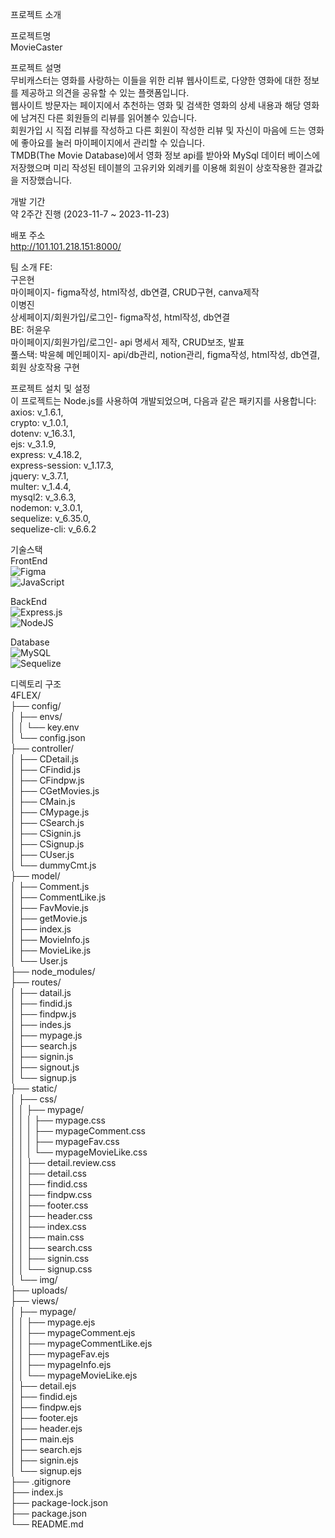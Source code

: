 프로젝트 소개

프로젝트명  
MovieCaster

프로젝트 설명  
무비캐스터는 영화를 사랑하는 이들을 위한 리뷰 웹사이트로, 다양한 영화에 대한 정보를 제공하고 의견을 공유할 수 있는 플랫폼입니다.  
웹사이트 방문자는 페이지에서 추천하는 영화 및 검색한 영화의 상세 내용과 해당 영화에 남겨진 다른 회원들의 리뷰를 읽어볼수 있습니다.  
회원가입 시 직접 리뷰를 작성하고 다른 회원이 작성한 리뷰 및 자신이 마음에 드는 영화에 좋아요를 눌러 마이페이지에서 관리할 수 있습니다.  
TMDB(The Movie Database)에서 영화 정보 api를 받아와 MySql 데이터 베이스에 저장했으며 미리 작성된 테이블의 고유키와 외례키를 이용해 회원이 상호작용한 결과값을 저장했습니다.

개발 기간  
약 2주간 진행 (2023-11-7 ~ 2023-11-23)

배포 주소  
http://101.101.218.151:8000/

팀 소개
FE:  
구은현  
마이페이지- figma작성, html작성, db연결, CRUD구현, canva제작  
이병진  
상세페이지/회원가입/로그인- figma작성, html작성, db연결  
BE: 허윤우  
마이페이지/회원가입/로그인- api 명세서 제작, CRUD보조, 발표  
풀스택: 박윤혜
메인페이지- api/db관리, notion관리, figma작성, html작성, db연결, 회원 상호작용 구현

프로젝트 설치 및 설정  
이 프로젝트는 Node.js를 사용하여 개발되었으며, 다음과 같은 패키지를 사용합니다:  
axios: v_1.6.1,  
crypto: v_1.0.1,  
dotenv: v_16.3.1,  
ejs: v_3.1.9,  
express: v_4.18.2,  
express-session: v_1.17.3,  
jquery: v_3.7.1,  
multer: v_1.4.4,  
mysql2: v_3.6.3,  
nodemon: v_3.0.1,  
sequelize: v_6.35.0,  
sequelize-cli: v_6.6.2

기술스택  
FrontEnd  
![Figma](https://img.shields.io/badge/figma-%23F24E1E.svg?style=for-the-badge&logo=figma&logoColor=white)  
![JavaScript](https://img.shields.io/badge/javascript-%23323330.svg?style=for-the-badge&logo=javascript&logoColor=%23F7DF1E)

BackEnd  
![Express.js](https://img.shields.io/badge/express.js-%23404d59.svg?style=for-the-badge&logo=express&logoColor=%2361DAFB)  
![NodeJS](https://img.shields.io/badge/node.js-6DA55F?style=for-the-badge&logo=node.js&logoColor=white)

Database  
![MySQL](https://img.shields.io/badge/mysql-%2300f.svg?style=for-the-badge&logo=mysql&logoColor=white)  
![Sequelize](https://img.shields.io/badge/Sequelize-52B0E7?style=for-the-badge&logo=Sequelize&logoColor=white)

디렉토리 구조  
4FLEX/  
├── config/  
│ ├── envs/  
│ │ └── key.env  
│ └── config.json  
├── controller/  
│ ├── CDetail.js  
│ ├── CFindid.js  
│ ├── CFindpw.js  
│ ├── CGetMovies.js  
│ ├── CMain.js  
│ ├── CMypage.js  
│ ├── CSearch.js  
│ ├── CSignin.js  
│ ├── CSignup.js  
│ ├── CUser.js  
│ └── dummyCmt.js  
├── model/  
│ ├── Comment.js  
│ ├── CommentLike.js  
│ ├── FavMovie.js  
│ ├── getMovie.js  
│ ├── index.js  
│ ├── MovieInfo.js  
│ ├── MovieLike.js  
│ └── User.js  
├── node_modules/  
├── routes/  
│ ├── datail.js  
│ ├── findid.js  
│ ├── findpw.js  
│ ├── indes.js  
│ ├── mypage.js  
│ ├── search.js  
│ ├── signin.js  
│ ├── signout.js  
│ └── signup.js  
├── static/  
│ ├── css/  
│ │ ├── mypage/  
│ │ │ ├── mypage.css  
│ │ │ ├── mypageComment.css  
│ │ │ ├── mypageFav.css  
│ │ │ └── mypageMovieLike.css  
│ │ ├── detail.review.css  
│ │ ├── detail.css  
│ │ ├── findid.css  
│ │ ├── findpw.css  
│ │ ├── footer.css  
│ │ ├── header.css  
│ │ ├── index.css  
│ │ ├── main.css  
│ │ ├── search.css  
│ │ ├── signin.css  
│ │ └── signup.css  
│ └── img/  
├── uploads/  
├── views/  
│ ├── mypage/  
│ │ ├── mypage.ejs  
│ │ ├── mypageComment.ejs  
│ │ ├── mypageCommentLike.ejs  
│ │ ├── mypageFav.ejs  
│ │ ├── mypageInfo.ejs  
│ │ └── mypageMovieLike.ejs  
│ ├── detail.ejs  
│ ├── findid.ejs  
│ ├── findpw.ejs  
│ ├── footer.ejs  
│ ├── header.ejs  
│ ├── main.ejs  
│ ├── search.ejs  
│ ├── signin.ejs  
│ └── signup.ejs  
├── .gitignore  
├── index.js  
├── package-lock.json  
├── package.json  
└── README.md
